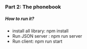 <div>
<h3>Part 2: The phonebook</h3>
<h5>How to run it?</h5>
<ul>
<li>install all library: npm install</li>
<li>Run JSON server : npm run server</li>
<li>Run client: npm run start</li>
</ul>
</div>